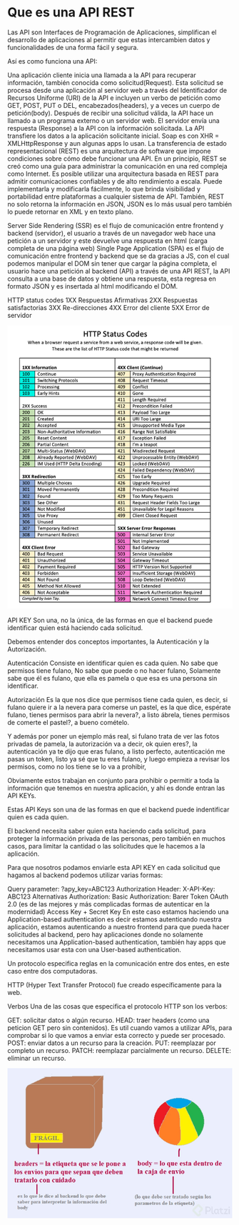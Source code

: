 # Que es una API REST

Las API son Interfaces de Programación de Aplicaciones, simplifican el desarrollo de aplicaciones al permitir que estas intercambien datos y funcionalidades de una forma fácil y segura.

Así es como funciona una API:

Una aplicación cliente inicia una llamada a la API para recuperar información, también conocida como solicitud(Request).
Esta solicitud se procesa desde una aplicación al servidor web a través del Identificador de Recursos Uniforme (URI) de la API e incluyen un verbo de petición como GET, POST, PUT o DEL, encabezados(headers), y a veces un cuerpo de petición(body).
Después de recibir una solicitud válida, la API hace un llamado a un programa externo o un servidor web.
El servidor envía una respuesta (Response) a la API con la información solicitada.
La API transfiere los datos a la aplicación solicitante inicial.
Soap es con XHR = XMLHttpResponse y aun algunas apps lo usan.
La transferencia de estado representacional (REST) es una arquitectura de software que impone condiciones sobre cómo debe funcionar una API. En un principio, REST se creó como una guía para administrar la comunicación en una red compleja como Internet. Es posible utilizar una arquitectura basada en REST para admitir comunicaciones confiables y de alto rendimiento a escala. Puede implementarla y modificarla fácilmente, lo que brinda visibilidad y portabilidad entre plataformas a cualquier sistema de API.
También, REST no solo retorna la información en JSON, JSON es lo más usual pero también lo puede retornar en XML y en texto plano.

Server Side Rendering (SSR) es el flujo de comunicación entre frontend y backend (servidor), el usuario a través de un navegador web hace una petición a un servidor y este devuelve una respuesta en html (carga completa de una página web)
Single Page Application (SPA) es el flujo de comunicación entre frontend y backend que se da gracias a JS, con el cual podemos manipular el DOM sin tener que cargar la página completa, el usuario hace una petición al backend (API) a través de una API REST, la API consulta a una base de datos y obtiene una respuesta, esta regresa en formato JSON y es insertada al html modificando el DOM.

HTTP status codes
    1XX Respuestas Afirmativas
    2XX Respuestas satisfactorias
    3XX Re-direcciones
    4XX Error del cliente
    5XX Error de servidor


![Codigos de Errores](image.png)

API KEY
Son una, no la única, de las formas en que el backend puede identificar quien está haciendo cada solicitud.

Debemos entender dos conceptos importantes, la Autenticación y la Autorización.

Autenticación
Consiste en identificar quien es cada quien. No sabe que permisos tiene fulano, No sabe que puede o no hacer fulano, Solamente sabe que él es fulano, que ella es pamela o que esa es una persona sin identificar.

Autorización
Es la que nos dice que permisos tiene cada quien, es decir, si fulano quiere ir a la nevera para comerse un pastel, es la que dice, espérate fulano, tienes permisos para abrir la nevera?, a listo ábrela, tienes permisos de comerte el pastel?, a bueno comételo.

Y además por poner un ejemplo más real, si fulano trata de ver las fotos privadas de pamela, la autorización va a decir, ok quien eres?, la autenticación ya te dijo que eras fulano, a listo perfecto, autenticación me pasas un token, listo ya sé que tu eres fulano, y luego empieza a revisar los permisos, como no los tiene se lo va a prohibir,

Obviamente estos trabajan en conjunto para prohibir o permitir a toda la información que tenemos en nuestra aplicación, y ahí es donde entran las API KEYs.

Estas API Keys son una de las formas en que el backend puede indentificar quien es cada quien.

El backend necesita saber quien esta haciendo cada solicitud, para proteger la información privada de las personas, pero también en muchos casos, para limitar la cantidad o las solicitudes que le hacemos a la aplicación.

Para que nosotros podamos enviarle esta API KEY en cada solicitud que hagamos al backend podemos utilizar varias formas:

Query parameter: ?apy_key=ABC123
Authorization Header: X-API-Key: ABC123
Alternativas
Authorization: Basic
Authorization: Barer Token
OAuth 2.0 (es de las mejores y más complicadas formas de autenticar en la modernidad)
Access Key + Secret Key
En este caso estamos haciendo una Application-based authentication es decir estamos autenticando nuestra aplicación, estamos autenticando a nuestro frontend para que pueda hacer solicitudes al backend, pero hay aplicaciones donde no solamente necesitamos una Application-based authentication, también hay apps que necesitamos usar esta con una User-based authentication.

Un protocolo especifica reglas en la comunicación entre dos entes, en este caso entre dos computadoras.

HTTP (Hyper Text Transfer Protocol) fue creado específicamente para la web.

Verbos
Una de las cosas que especifica el protocolo HTTP son los verbos:

GET: solicitar datos o algún recurso.
HEAD: traer headers (como una peticion GET pero sin contenidos). Es util cuando vamos a utilizar APIs, para comprobar si lo que vamos a enviar esta correcto y puede ser procesado.
POST: enviar datos a un recurso para la creación.
PUT: reemplazar por completo un recurso.
PATCH: reemplazar parcialmente un recurso.
DELETE: eliminar un recurso.

![Alt text](image-1.png)